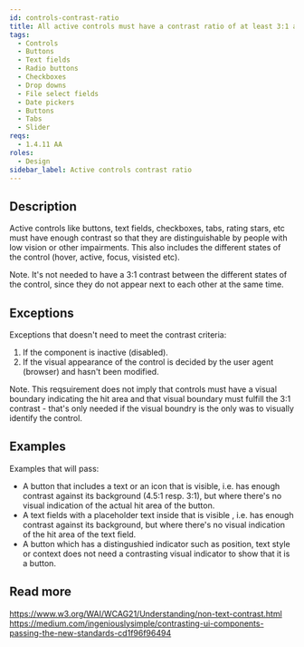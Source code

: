 ```yaml
---
id: controls-contrast-ratio
title: All active controls must have a contrast ratio of at least 3:1 against adjacent color(s)
tags:
  - Controls
  - Buttons
  - Text fields
  - Radio buttons
  - Checkboxes
  - Drop downs
  - File select fields
  - Date pickers
  - Buttons
  - Tabs
  - Slider
reqs:
  - 1.4.11 AA
roles:
  - Design
sidebar_label: Active controls contrast ratio
---
```


## Description

Active controls like buttons, text fields, checkboxes, tabs, rating stars, etc must have enough contrast so that they are distinguishable by people with low vision or other impairments. This also includes the different states of the control (hover, active, focus, visisted etc).

Note. It's not needed to have a 3:1 contrast between the different states of the control, since they do not appear next to each other at the same time.

## Exceptions

Exceptions that doesn't need to meet the contrast criteria:

1. If the component is inactive (disabled).
2. If the visual appearance of the control is decided by the user agent (browser) and hasn't been modified.

Note. This reqsuirement does not imply that controls must have a visual boundary indicating the hit area and that visual boundary must fulfill the 3:1 contrast - that's only needed if the visual boundry is the only was to visually identify the control.

## Examples

Examples that will pass:

- A button that includes a text or an icon that is visible, i.e. has enough contrast against its background (4.5:1 resp. 3:1), but where there's no visual indication of the actual hit area of the button.
- A text fields with a placeholder text inside that is visible , i.e. has enough contrast against its background, but where there's no visual indication of the hit area of the text field.
- A button which has a distingushied indicator such as position, text style or context does not need a contrasting visual indicator to show that it is a button.

## Read more

https://www.w3.org/WAI/WCAG21/Understanding/non-text-contrast.html
https://medium.com/ingeniouslysimple/contrasting-ui-components-passing-the-new-standards-cd1f96f96494
